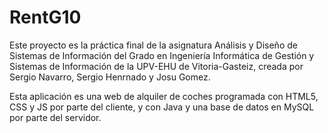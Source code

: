 # RentG10
Este proyecto es la práctica final de la asignatura Análisis y Diseño de Sistemas de Información del Grado en Ingeniería Informática de Gestión y Sistemas de Información de la UPV-EHU de Vitoria-Gasteiz, creada por Sergio Navarro, Sergio Henrnado y Josu Gomez.

Esta aplicación es una web de alquiler de coches programada con HTML5, CSS y JS por parte del cliente, y con Java y una base de datos en MySQL por parte del servidor.
